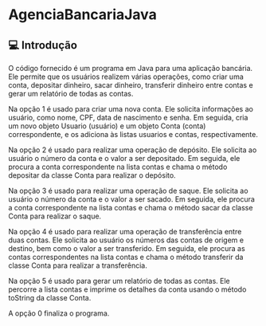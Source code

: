 # AgenciaBancariaJava

<h2>💻 Introdução</h2>

<p>O código fornecido é um programa em Java para uma aplicação bancária. Ele permite que os usuários realizem várias operações, como criar uma conta, depositar dinheiro, sacar dinheiro, transferir dinheiro entre contas e gerar um relatório de todas as contas.</p>

<p>Na opção 1 é usado para criar uma nova conta. Ele solicita informações ao usuário, como nome, CPF, data de nascimento e senha. Em seguida, cria um novo objeto Usuario (usuário) e um objeto Conta (conta) correspondente, e os adiciona às listas usuarios e contas, respectivamente. </p>

<p>Na opção 2 é usado para realizar uma operação de depósito. Ele solicita ao usuário o número da conta e o valor a ser depositado. Em seguida, ele procura a conta correspondente na lista contas e chama o método depositar da classe Conta para realizar o depósito.</p>

<p>Na opção 3 é usado para realizar uma operação de saque. Ele solicita ao usuário o número da conta e o valor a ser sacado. Em seguida, ele procura a conta correspondente na lista contas e chama o método sacar da classe Conta para realizar o saque.</p>

<p>Na opção 4 é usado para realizar uma operação de transferência entre duas contas. Ele solicita ao usuário os números das contas de origem e destino, bem como o valor a ser transferido. Em seguida, ele procura as contas correspondentes na lista contas e chama o método transferir da classe Conta para realizar a transferência.</p>

<p>Na opção 5 é usado para gerar um relatório de todas as contas. Ele percorre a lista contas e imprime os detalhes da conta usando o método toString da classe Conta.</p>

<p>A opção 0 finaliza o programa.</p>

